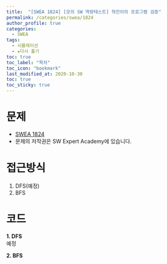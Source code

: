```yaml
---
title:  "[SWEA 1824] [모의 SW 역량테스트] 혁진이의 프로그램 검증"
permalink: /categories/swea/1824
author_profile: true
categories:
  - SWEA
tags:
  - 시뮬레이션
  - ★다시 풀기
toc: true
toc_label: "목차"
toc_icon: "bookmark"
last_modified_at: 2020-10-30
toc: true
toc_sticky: true
---
```

# 문제
* [SWEA 1824](https://swexpertacademy.com/main/code/problem/problemDetail.do?contestProbId=AV4yLUiKDUoDFAUx)
* 문제의 저작권은 SW Expert Academy에 있습니다.  

# 접근방식 
1. DFS(예정)  
2. BFS  

# 코드
<b>1. DFS</b>  
예정  

<b>2. BFS</b>  

```java

```